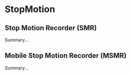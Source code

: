 # StopMotion
## Stop Motion Recorder (SMR)
Summary...
## Mobile Stop Motion Recorder (MSMR)
Summary...
